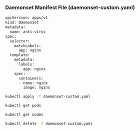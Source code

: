 
### Daemonset Manifest File (daemonset-custom.yaml)

```sh
apiVersion: apps/v1
kind: DaemonSet
metadata:
  name: anti-virus
spec:
  selector:
    matchLabels:
      app: nginx
  template:
    metadata:
      labels:
        app: nginx
    spec:
      containers:
      - name: nginx
        image: nginx
```

```sh
kubectl apply -f daemonset-custom.yaml

kubectl get pods

kubectl get nodes

kubectl delete -f daemonset-custom.yaml
```